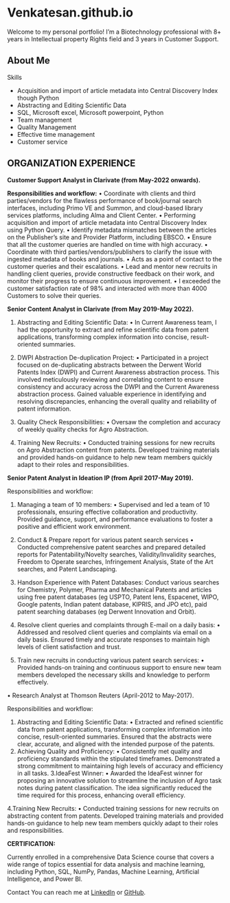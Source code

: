 # Venkatesan.github.io
Welcome to my personal portfolio! I’m a Biotechnology professional with 8+ years in Intellectual property Rights field and 3 years in Customer Support.

## About Me
Skills
- Acquisition and import of article metadata into Central Discovery Index though Python
- Abstracting and Editing Scientific Data
- SQL, Microsoft excel, Microsoft powerpoint, Python
- Team management
- Quality Management
- Effective time management
- Customer service
  
## ORGANIZATION EXPERIENCE
**Customer Support Analyst in Clarivate (from May-2022 onwards).**

**Responsibilities and workflow:**
•	Coordinate with clients and third parties/vendors for the flawless performance of book/journal search interfaces, including Primo VE and Summon, and cloud-based library services platforms, including Alma and Client Center.
•	Performing acquisition and import of article metadata into Central Discovery Index using Python Query.
•	Identify metadata mismatches between the articles on the Publisher’s site and Provider Platform, including EBSCO.
•	Ensure that all the customer queries are handled on time with high accuracy.
•	Coordinate with third parties/vendors/publishers to clarify the issue with ingested metadata of books and journals.
•	Acts as a point of contact to the customer queries and their escalations.
•	Lead and mentor new recruits in handling client queries, provide constructive feedback on their work, and monitor their progress to ensure continuous improvement.
•	I exceeded the customer satisfaction rate of 98% and interacted with more than 4000 Customers to solve their queries.

**Senior Content Analyst in Clarivate (from May 2019-May 2022).**

1.	Abstracting and Editing Scientific Data:
•	In Current Awareness team, I had the opportunity to extract and refine scientific data from patent applications, transforming complex information into concise, result-oriented summaries.

2.	DWPI Abstraction De-duplication Project: 
•	Participated in a project focused on de-duplicating abstracts between the Derwent World Patents Index (DWPI) and Current Awareness abstraction process. This involved meticulously reviewing and correlating content to ensure consistency and accuracy across the DWPI and the Current Awareness abstraction process. Gained valuable experience in identifying and resolving discrepancies, enhancing the overall quality and reliability of patent information.

3.	Quality Check Responsibilities:
•	Oversaw the completion and accuracy of weekly quality checks for Agro Abstraction.

4.	Training New Recruits:
•	Conducted training sessions for new recruits on Agro Abstraction content from patents. Developed training materials and provided hands-on guidance to help new team members quickly adapt to their roles and responsibilities.

**Senior Patent Analyst in Ideation IP (from April 2017-May 2019).**

Responsibilities and workflow:
1.	Managing a team of 10 members:
•	Supervised and led a team of 10 professionals, ensuring effective collaboration and productivity. Provided guidance, support, and performance evaluations to foster a positive and efficient work environment.
2.	Conduct & Prepare report for various patent search services 
•	Conducted comprehensive patent searches and prepared detailed reports for Patentability/Novelty searches, Validity/Invalidity searches, Freedom to Operate searches, Infringement Analysis, State of the Art searches, and Patent Landscaping.

3.	Handson Experience with Patent Databases:
Conduct various searches for Chemistry, Polymer, Pharma and Mechanical Patents and articles using free patent databases (eg USPTO, Patent lens, Espacenet, WIPO, Google patents, Indian patent database, KIPRIS, and JPO etc), paid patent searching databases (eg Derwent Innovation and Orbit).

4.	Resolve client queries and complaints through E-mail on a daily basis:
•	Addressed and resolved client queries and complaints via email on a daily basis. Ensured timely and accurate responses to maintain high levels of client satisfaction and trust.

5.	Train new recruits in conducting various patent search services:
•	Provided hands-on training and continuous support to ensure new team members developed the necessary skills and knowledge to perform effectively.

•	Research Analyst at Thomson Reuters (April-2012 to May-2017).

Responsibilities and workflow:
1.	Abstracting and Editing Scientific Data:
•	Extracted and refined scientific data from patent applications, transforming complex information into concise, result-oriented summaries. Ensured that the abstracts were clear, accurate, and aligned with the intended purpose of the patents.
2.	Achieving Quality and Proficiency:
•	Consistently met quality and proficiency standards within the stipulated timeframes. Demonstrated a strong commitment to maintaining high levels of accuracy and efficiency in all tasks.
3.IdeaFest Winner:
•	Awarded the IdeaFest winner for proposing an innovative solution to streamline the inclusion of Agro task notes during patent classification. The idea significantly reduced the time required for this process, enhancing overall efficiency.

4.Training New Recruits:
•	Conducted training sessions for new recruits on abstracting content from patents. Developed training materials and provided hands-on guidance to help new team members quickly adapt to their roles and responsibilities.

**CERTIFICATION:**

Currently enrolled in a comprehensive Data Science course that covers a wide range of topics essential for data analysis and machine learning, including Python, SQL, NumPy, Pandas, Machine Learning, Artificial Intelligence, and Power BI.

Contact
You can reach me at [LinkedIn](www.linkedin.com/in/venkatesan-s-9b590857) or [GitHub](https://github.com/Venkatesan812).


